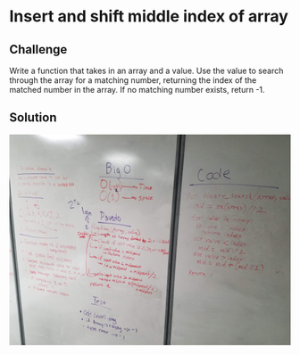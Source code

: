 # Insert and shift middle index of array


## Challenge
Write a function that takes in an array and a value. Use the value to search through the array for a matching number, returning the index of the matched number in the array. If no matching number exists, return -1.

## Solution
![WhiteBoarding](../../assets/02_array_binary_search.jpg)
